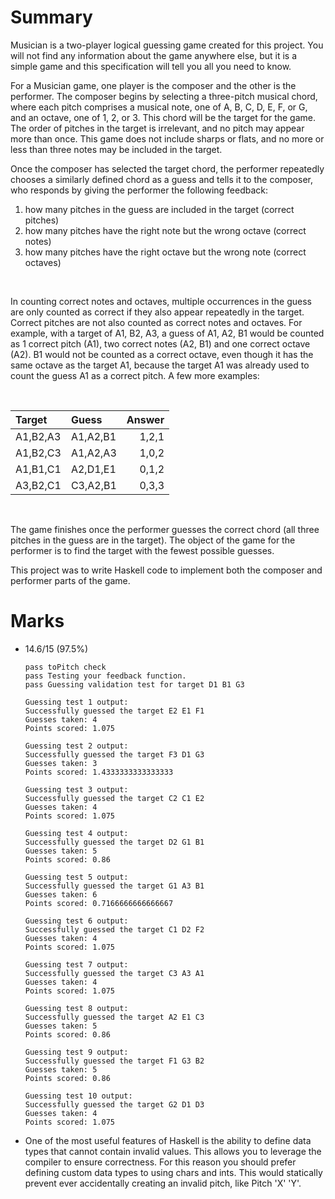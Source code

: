 # Summary

Musician is a two-player logical guessing game created for this project. You will not find any information about the game anywhere else, but it is a simple game and this specification will tell you all you need to know.

For a Musician game, one player is the composer and the other is the performer. The composer begins by selecting a three-pitch musical chord, where each pitch comprises a musical note, one of A, B, C, D, E, F, or G, and an octave, one of 1, 2, or 3. This chord will be the target for the game. The order of pitches in the target is irrelevant, and no pitch may appear more than once. This game does not include sharps or flats, and no more or less than three notes may be included in the target.

Once the composer has selected the target chord, the performer repeatedly chooses a similarly defined chord as a guess and tells it to the composer, who responds by giving the performer the following feedback:

  1. how many pitches in the guess are included in the target (correct pitches)
  2. how many pitches have the right note but the wrong octave (correct notes)
  3. how many pitches have the right octave but the wrong note (correct octaves)

<br/>

In counting correct notes and octaves, multiple occurrences in the guess are only counted as correct if they also appear repeatedly in the target. Correct pitches are not also counted as correct notes and octaves. For example, with a target of A1, B2, A3, a guess of A1, A2, B1 would be counted as 1 correct pitch (A1), two correct notes (A2, B1) and one correct octave (A2). B1 would not be counted as a correct octave, even though it has the same octave as the target A1, because the target A1 was already used to count the guess A1 as a correct pitch. A few more examples:

<br/>

| Target   | Guess    | Answer |
| :---     | :---     |   ---: |
| A1,B2,A3 | A1,A2,B1 | 1,2,1  |
| A1,B2,C3 | A1,A2,A3 | 1,0,2  |
| A1,B1,C1 | A2,D1,E1 | 0,1,2  |
| A3,B2,C1 | C3,A2,B1 | 0,3,3  |

<br/>

The game finishes once the performer guesses the correct chord (all three pitches in the guess are in the target). The object of the game for the performer is to find the target with the fewest possible guesses.

This project was to write Haskell code to implement both the composer and performer parts of the game.


# Marks

- 14.6/15 (97.5%)

  ```
  pass toPitch check
  pass Testing your feedback function.
  pass Guessing validation test for target D1 B1 G3

  Guessing test 1 output:
  Successfully guessed the target E2 E1 F1
  Guesses taken: 4
  Points scored: 1.075

  Guessing test 2 output:
  Successfully guessed the target F3 D1 G3
  Guesses taken: 3
  Points scored: 1.4333333333333333

  Guessing test 3 output:
  Successfully guessed the target C2 C1 E2
  Guesses taken: 4
  Points scored: 1.075

  Guessing test 4 output:
  Successfully guessed the target D2 G1 B1
  Guesses taken: 5
  Points scored: 0.86

  Guessing test 5 output:
  Successfully guessed the target G1 A3 B1
  Guesses taken: 6
  Points scored: 0.7166666666666667

  Guessing test 6 output:
  Successfully guessed the target C1 D2 F2
  Guesses taken: 4
  Points scored: 1.075

  Guessing test 7 output:
  Successfully guessed the target C3 A3 A1
  Guesses taken: 4
  Points scored: 1.075

  Guessing test 8 output:
  Successfully guessed the target A2 E1 C3
  Guesses taken: 5
  Points scored: 0.86

  Guessing test 9 output:
  Successfully guessed the target F1 G3 B2
  Guesses taken: 5
  Points scored: 0.86

  Guessing test 10 output:
  Successfully guessed the target G2 D1 D3
  Guesses taken: 4
  Points scored: 1.075
  ```

- One of the most useful features of Haskell is the ability to define data types that cannot contain invalid values. This allows you to leverage the compiler to ensure correctness. For this reason you should prefer defining custom data types to using chars and ints. This would statically prevent ever accidentally creating an invalid pitch, like Pitch 'X' 'Y'.
